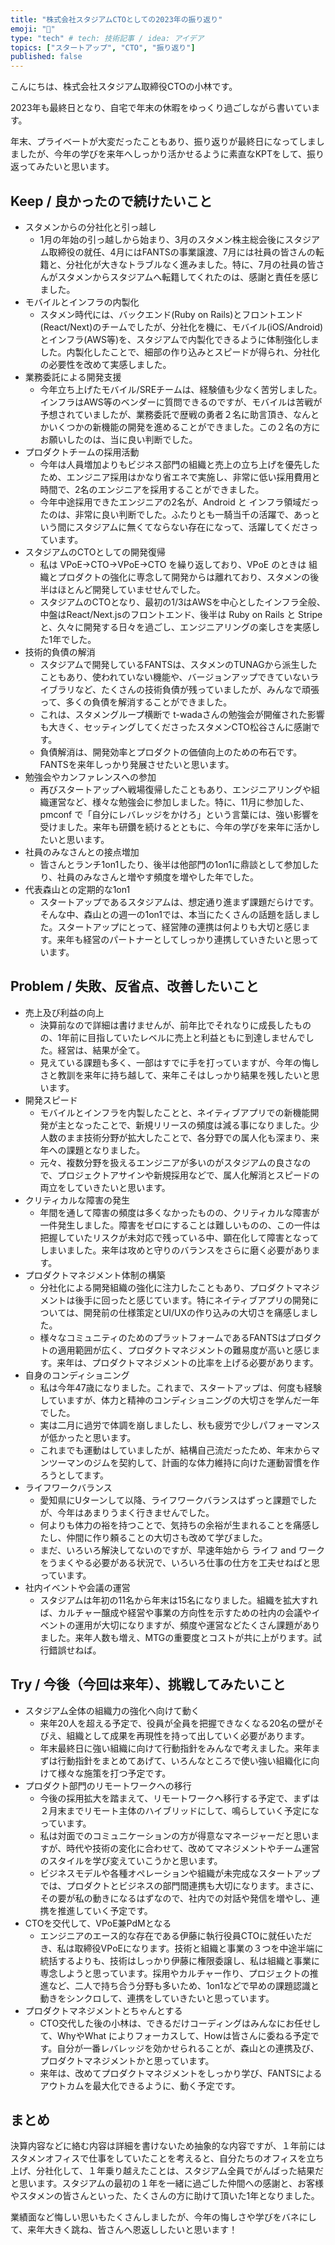 ```yaml
---
title: "株式会社スタジアムCTOとしての2023年の振り返り"
emoji: "🐥"
type: "tech" # tech: 技術記事 / idea: アイデア
topics: ["スタートアップ", "CTO", "振り返り"]
published: false
---
```


こんにちは、株式会社スタジアム取締役CTOの小林です。

2023年も最終日となり、自宅で年末の休暇をゆっくり過ごしながら書いています。

年末、プライベートが大変だったこともあり、振り返りが最終日になってしましましたが、今年の学びを来年へしっかり活かせるように素直なKPTをして、振り返ってみたいと思います。

## Keep / 良かったので続けたいこと

- スタメンからの分社化と引っ越し
  - 1月の年始の引っ越しから始まり、3月のスタメン株主総会後にスタジアム取締役の就任、4月にはFANTSの事業譲渡、7月には社員の皆さんの転籍と、分社化が大きなトラブルなく進みました。特に、7月の社員の皆さんがスタメンからスタジアムへ転籍してくれたのは、感謝と責任を感じました。
- モバイルとインフラの内製化
  - スタメン時代には、バックエンド(Ruby on Rails)とフロントエンド(React/Next)のチームでしたが、分社化を機に、モバイル(iOS/Android)とインフラ(AWS等)を、スタジアムで内製化できるように体制強化しました。内製化したことで、細部の作り込みとスピードが得られ、分社化の必要性を改めて実感しました。
- 業務委託による開発支援
  - 今年立ち上げたモバイル/SREチームは、経験値も少なく苦労しました。インフラはAWS等のベンダーに質問できるのですが、モバイルは苦戦が予想されていましたが、業務委託で歴戦の勇者２名に助言頂き、なんとかいくつかの新機能の開発を進めることができました。この２名の方にお願いしたのは、当に良い判断でした。
- プロダクトチームの採用活動
  - 今年は人員増加よりもビジネス部門の組織と売上の立ち上げを優先したため、エンジニア採用はかなり省エネで実施し、非常に低い採用費用と時間で、2名のエンジニアを採用することができました。
  - 今年中途採用できたエンジニアの2名が、Android と インフラ領域だったのは、非常に良い判断でした。ふたりとも一騎当千の活躍で、あっという間にスタジアムに無くてならない存在になって、活躍してくださっています。
- スタジアムのCTOとしての開発復帰
  - 私は VPoE→CTO→VPoE→CTO を繰り返しており、VPoE のときは 組織とプロダクトの強化に専念して開発からは離れており、スタメンの後半はほとんど開発していませせんでした。
  - スタジアムのCTOとなり、最初の1/3はAWSを中心としたインフラ全般、中盤はReact/Next.jsのフロントエンド、後半は Ruby on Rails と Stripe と、久々に開発する日々を過ごし、エンジニアリングの楽しさを実感した1年でした。
- 技術的負債の解消
  - スタジアムで開発しているFANTSは、スタメンのTUNAGから派生したこともあり、使われていない機能や、バージョンアップできていないライブラリなど、たくさんの技術負債が残っていましたが、みんなで頑張って、多くの負債を解消することができました。
  - これは、スタメングループ横断で t-wadaさんの勉強会が開催された影響も大きく、セッティングしてくださったスタメンCTO松谷さんに感謝です。
  - 負債解消は、開発効率とプロダクトの価値向上のための布石です。FANTSを来年しっかり発展させたいと思います。
- 勉強会やカンファレンスへの参加
  - 再びスタートアップへ戦場復帰したこともあり、エンジニアリングや組織運営など、様々な勉強会に参加しました。特に、11月に参加した、pmconf で「自分にレバレッジをかけろ」という言葉には、強い影響を受けました。来年も研鑽を続けるとともに、今年の学びを来年に活かしたいと思います。
- 社員のみなさんとの接点増加
  - 皆さんとランチ1on1したり、後半は他部門の1on1に鼎談として参加したり、社員のみなさんと増やす頻度を増やした年でした。
- 代表森山との定期的な1on1
  - スタートアップであるスタジアムは、想定通り進まず課題だらけです。そんな中、森山との週一の1on1では、本当にたくさんの話題を話しました。スタートアップにとって、経営陣の連携は何よりも大切と感じます。来年も経営のパートナーとしてしっかり連携していきたいと思っています。

## Problem / 失敗、反省点、改善したいこと

- 売上及び利益の向上
  - 決算前なので詳細は書けませんが、前年比でそれなりに成長したものの、1年前に目指していたレベルに売上と利益ともに到達しませんでした。経営は、結果が全て。
  - 見えている課題も多く、一部はすでに手を打っていますが、今年の悔しさと教訓を来年に持ち越して、来年こそはしっかり結果を残したいと思います。
- 開発スピード
  - モバイルとインフラを内製したことと、ネイティブアプリでの新機能開発が主となったことで、新規リリースの頻度は減る事になりました。少人数のまま技術分野が拡大したことで、各分野での属人化も深まり、来年への課題となりました。
  - 元々、複数分野を扱えるエンジニアが多いのがスタジアムの良さなので、プロジェクトアサインや新規採用などで、属人化解消とスピードの両立をしていきたいと思います。
- クリティカルな障害の発生
  - 年間を通して障害の頻度は多くなかったものの、クリティカルな障害が一件発生しました。障害をゼロにすることは難しいものの、この一件は把握していたリスクが未対応で残っている中、顕在化して障害となってしまいました。来年は攻めと守りのバランスをさらに磨く必要があります。
- プロダクトマネジメント体制の構築
  - 分社化による開発組織の強化に注力したこともあり、プロダクトマネジメントは後手に回ったと感じています。特にネイティブアプリの開発については、開発前の仕様策定とUI/UXの作り込みの大切さを痛感しました。
  - 様々なコミュニティのためのプラットフォームであるFANTSはプロダクトの適用範囲が広く、プロダクトマネジメントの難易度が高いと感じます。来年は、プロダクトマネジメントの比率を上げる必要があります。
- 自身のコンディショニング
  - 私は今年47歳になりました。これまで、スタートアップは、何度も経験していますが、体力と精神のコンディショニングの大切さを学んだ一年でした。
  - 実は二月に過労で体調を崩しましたし、秋も疲労で少しパフォーマンスが低かったと思います。
  - これまでも運動はしていましたが、結構自己流だったため、年末からマンツーマンのジムを契約して、計画的な体力維持に向けた運動習慣を作ろうとしてます。
- ライフワークバランス
   - 愛知県にUターンして以降、ライフワークバランスはずっと課題でしたが、今年はあまりうまく行きませんでした。
   - 何よりも体力の裕を持つことで、気持ちの余裕が生まれることを痛感したし、仲間に作り頼ることの大切さも改めて学びました。
   - まだ、いろいろ解決してないのですが、早速年始から ライフ and ワーク をうまくやる必要がある状況で、いろいろ仕事の仕方を工夫せねばと思っています。
- 社内イベントや会議の運営
   - スタジアムは年初の11名から年末は15名になりました。組織を拡大すれば、カルチャー醸成や経営や事業の方向性を示すための社内の会議やイベントの運用が大切になりますが、頻度や運営などたくさん課題がありました。来年人数も増え、MTGの重要度とコストが共に上がります。試行錯誤せねば。

## Try / 今後（今回は来年）、挑戦してみたいこと

- スタジアム全体の組織力の強化へ向けて動く
  - 来年20人を超える予定で、役員が全員を把握できなくなる20名の壁がそびえ、組織として成果を再現性を持って出していく必要があります。
  - 年末最終日に強い組織に向けて行動指針をみんなで考えました。来年まずは行動指針をまとめてあげて、いろんなところで使い強い組織化に向けて様々な施策を打つ予定です。
- プロダクト部門のリモートワークへの移行
  - 今後の採用拡大を踏まえて、リモートワークへ移行する予定で、まずは２月末までリモート主体のハイブリッドにして、鳴らしていく予定になっています。
  - 私は対面でのコミュニケーションの方が得意なマネージャーだと思いますが、時代や技術の変化に合わせて、改めてマネジメントやチーム運営のスタイルを学び変えていこうかと思います。
  - ビジネスモデルや各種オペレーションや組織が未完成なスタートアップでは、プロダクトとビジネスの部門間連携も大切になります。まさに、その要が私の動きになるはずなので、社内での対話や発信を増やし、連携を推進していく予定です。
- CTOを交代して、VPoE兼PdMとなる
  - エンジニアのエース的な存在である伊藤に執行役員CTOに就任いただき、私は取締役VPoEになります。技術と組織と事業の３つを中途半端に統括するよりも、技術はしっかり伊藤に権限委譲し、私は組織と事業に専念しようと思っています。採用やカルチャー作り、プロジェクトの推進など、二人で持ち合う分野も多いため、1on1などで早めの課題認識と動きをシンクロして、連携をしていきたいと思っています。
- プロダクトマネジメントとちゃんとする
  - CTO交代した後の小林は、できるだけコーディングはみんなにお任せして、WhyやWhat によりフォーカスして、Howは皆さんに委ねる予定です。自分が一番レバレッジを効かせられることが、森山との連携及び、プロダクトマネジメントかと思っています。
  - 来年は、改めてプロダクトマネジメントをしっかり学び、FANTSによるアウトカムを最大化できるように、動く予定です。


## まとめ

決算内容などに絡む内容は詳細を書けないため抽象的な内容ですが、１年前にはスタメンオフィスで仕事をしていたことを考えると、自分たちのオフィスを立ち上げ、分社化して、１年乗り越えたことは、スタジアム全員でがんばった結果だと思います。スタジアムの最初の１年を一緒に過ごした仲間への感謝と、お客様やスタメンの皆さんといった、たくさんの方に助けて頂いた1年となりました。

業績面など悔しい思いもたくさんしましたが、今年の悔しさや学びをバネにして、来年大きく跳ね、皆さんへ恩返ししたいと思います！

